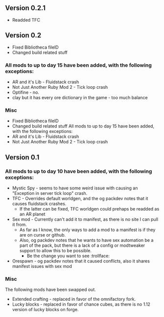 ## Version 0.2.1
* Readded TFC

## Version 0.2
* Fixed Bibliotheca fileID
* Changed build related stuff

### All mods to up to day 15 have been added, with the following exceptions:
* AR and it's Lib - Fluidstack crash
* Not Just Another Ruby Mod 2 - Tick loop crash
* Optifine - no.
* clay but it has every ore dictionary in the game - too much balance

### Misc
* Fixed Bibliotheca fileID
* Changed build related stuff
All mods to up to day 15 have been added, with the following exceptions:
* AR and it's Lib - Fluidstack crash
* Not Just Another Ruby Mod 2 - Tick loop crash
 
## Version 0.1

### All mods to up to day 10 have been added, with the following exceptions:

* Mystic Spy - seems to have some weird issue with causing an "Exception in server tick loop" crash.
* TFC - Overrides default worldgen, and the og packdev notes that it causes fluidstack crashes.
   * If the latter can be fixed, TFC worldgen could prehaps be readded as an AR planet
* Sex mod - Currently can't add it to manifest, as there is no site I can pull it from.
   * As far as I know, the only ways to add a mod to a manifest is if they are on curse or github.
   * Also, og packdev notes that he wants to have sex automation be a part of the pack, but there is a lack of a config or modtweaker support to allow this to be possible.
     * Be the change you want to see :trollface:
* Orespawn - og packdev notes that it caused conflicts, also it shares manifest issues with sex mod

### Misc

The following mods have been swapped out.
* Extended crafting - replaced in favor of the omnifactory fork.
* Lucky blocks - replaced in favor of chance cubes, as there is no 1.12 version of lucky blocks on forge.